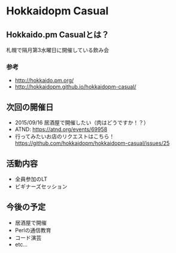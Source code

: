 # Hokkaidopm Casual

## Hokkaido.pm Casualとは？

札幌で隔月第3水曜日に開催している飲み会

### 参考
 
 - http://hokkaido.pm.org/
 - http://hokkaidopm.github.io/hokkaidopm-casual/

## 次回の開催日

 - 2015/09/16 居酒屋で開催したい（肉はどうですか！？）
  - ATND: https://atnd.org/events/69958
  - 行ってみたいお店のリクエストはこちら！  
 https://github.com/hokkaidopm/hokkaidopm-casual/issues/25

## 活動内容

 - 全員参加のLT
 - ビギナーズセッション

## 今後の予定

 - 居酒屋で開催
 - Perlの通信教育
 - コード演芸
 - etc...
